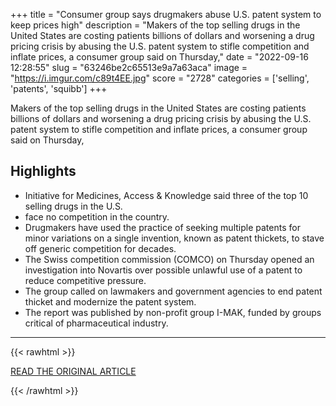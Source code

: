 +++
title = "Consumer group says drugmakers abuse U.S. patent system to keep prices high"
description = "Makers of the top selling drugs in the United States are costing patients billions of dollars and worsening a drug pricing crisis by abusing the U.S. patent system to stifle competition and inflate prices, a consumer group said on Thursday,"
date = "2022-09-16 12:28:55"
slug = "63246be2c65513e9a7a63aca"
image = "https://i.imgur.com/c89t4EE.jpg"
score = "2728"
categories = ['selling', 'patents', 'squibb']
+++

Makers of the top selling drugs in the United States are costing patients billions of dollars and worsening a drug pricing crisis by abusing the U.S. patent system to stifle competition and inflate prices, a consumer group said on Thursday,

## Highlights

- Initiative for Medicines, Access & Knowledge said three of the top 10 selling drugs in the U.S.
- face no competition in the country.
- Drugmakers have used the practice of seeking multiple patents for minor variations on a single invention, known as patent thickets, to stave off generic competition for decades.
- The Swiss competition commission (COMCO) on Thursday opened an investigation into Novartis over possible unlawful use of a patent to reduce competitive pressure.
- The group called on lawmakers and government agencies to end patent thicket and modernize the patent system.
- The report was published by non-profit group I-MAK, funded by groups critical of pharmaceutical industry.

---

{{< rawhtml >}}
  <p class="article-category">
    <a target="_blank" href="https://www.reuters.com/business/healthcare-pharmaceuticals/consumer-group-says-drugmakers-abuse-us-patent-system-keep-prices-high-2022-09-16/">READ THE ORIGINAL ARTICLE</a>
  </p>
{{< /rawhtml >}}
